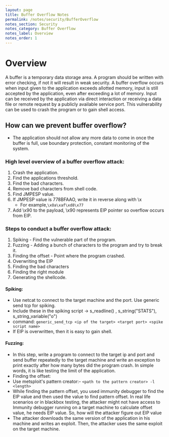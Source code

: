 ```yaml
---
layout: page
title: Buffer Overflow Notes
permalink: /notes/security/BufferOverflow
notes_section: Security
notes_category: Buffer Overflow
notes_label: Overview
notes_order: 1
---
```



# Overview 

A buffer is a temporary data storage area. A program should be written with error checking, if not it will result in weak security. A buffer overflow occurs when input given to the application exceeds allotted memory, input is still accepted by the application, even after exceeding a lot of memory. Input can be received by the application via direct interaction or receiving a data file or remote request by a publicly available service port. This vulnerability can be used to crash the program or to gain shell access.

## How can we prevent buffer overflow?

- The application should not allow any more data to come in once the buffer is full, use boundary protection, constant monitoring of the system.

### High level overview of a buffer overflow attack:
1. Crash the application.
2. Find the applications threshold.
3. Find the bad characters.
4. Remove bad characters from shell code.
5. Find JMPESP value.
6. If JMPESP value is 778BFAAO, write it in reverse along with \x 
	- For example,`\xOa\xaf\xd8\x77`
7. Add \x90 to the payload, \x90 represents EIP pointer so overflow occurs from EIP.

### Steps to conduct a buffer overflow attack:

1. Spiking - Find the vulnerable part of the program.
2. Fuzzing - Adding a bunch of characters to the program and try to break it.
3. Finding the offset - Point where the program crashed.
4. Overwriting the EIP
5. Finding the bad characters
6. Finding the right module
7. Generating the shellcode.

#### Spiking:
- Use netcat to connect to the target machine and the port. Use generic send tcp for spiking. 
- Include these in the spiking script -> s_readline() , s_string("STATS"), s_string_variable("o")
- command: ```generic_send_tcp <ip of the target> <target port> <spike script name>```
- If EIP is overwritten, then it is easy to gain shell.
#### Fuzzing:
- In this step, write a program to connect to the target ip and port and send buffer repeatedly to the target machine and write an exception to print exactly after how many bytes did the program crash. In simple words, it is like testing the limit of the application.
- Finding the offset:
- Use metsploit's pattern creator:-	```<path to the pattern creator> -l <length>```
- While finding the pattern offset, you used immunity debugger to find the EIP value and then used the value to find pattern offset. In real life scenarios or in blackbox testing, the attacker might not have access to Immunity debugger running on a target machine to calculate offset value, he needs EIP value. So, how will the attacker figure out EIP value
- The attacker downloads the same version of the application in his machine and writes an exploit. Then, the attacker uses the same exploit on the target machine.
